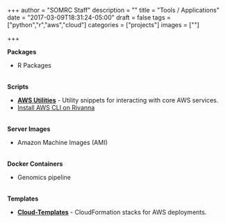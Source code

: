 +++
author = "SOMRC Staff"
description = ""
title = "Tools / Applications"
date = "2017-03-09T18:31:24-05:00"
draft = false
tags = ["python","r","aws","cloud"]
categories = ["projects"]
images = [""]

+++

<div class="row" style="margin-bottom:2rem;">
  <div class="col-sm-12">
    <div class="card">
      <div class="card-header">
        <b>Packages</b>
      </div>
      <div class="card-block">
        <p class="card-text">
          <ul>
            <li>R Packages</li>
          </ul>
        </p>
      </div>
    </div>
  </div>
</div>
<div class="row" style="margin-bottom:2rem;">
  <div class="col-sm-12">
    <div class="card">
      <div class="card-header">
        <b>Scripts</b>
      </div>
      <div class="card-block">
        <p class="card-text">
          <ul>
            <li><a href="https://github.com/uva-som-rc/aws-snippets" target="_new"><b>AWS Utilities</b></a> - Utility snippets for interacting with core AWS services.
            <li><a href="https://gist.github.com/nmagee/0ce2cd44a1c4664783a68a903a4d6264" target="_new">Install AWS CLI on Rivanna</a></li>
          </ul>
        </p>
      </div>
    </div>
  </div>
</div>
<div class="row" style="margin-bottom:2rem;">
  <div class="col-sm-12">
    <div class="card">
      <div class="card-header">
        <b>Server Images</b>
      </div>
      <div class="card-block">
        <p class="card-text">
          <ul>
            <li>Amazon Machine Images (AMI)</li>
          </ul>
        </p>
      </div>
    </div>
  </div>
</div>
<div class="row" style="margin-bottom:2rem;">
  <div class="col-sm-12">
    <div class="card">
      <div class="card-header">
        <b>Docker Containers</b>
      </div>
      <div class="card-block">
        <p class="card-text">
          <ul>
            <li>Genomics pipeline</li>
          </ul>
        </p>
      </div>
    </div>
  </div>
</div>
<div class="row" style="margin-bottom:2rem;">
  <div class="col-sm-12">
    <div class="card">
      <div class="card-header">
        <b>Templates</b>
      </div>
      <div class="card-block">
        <p class="card-text">
          <ul>
            <li><a href="https://github.com/uva-som-rc/cloud-templates" target="_new"><b>Cloud-Templates</b></a> - CloudFormation stacks for AWS deployments.
          </ul>
        </p>
      </div>
    </div>
  </div>
</div>
